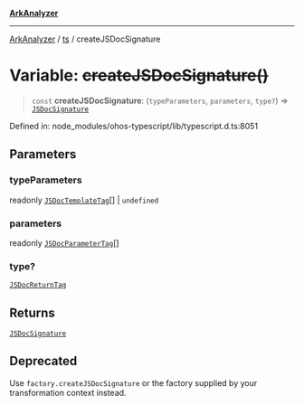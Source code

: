 [**ArkAnalyzer**](../../../../README.md)

***

[ArkAnalyzer](../../../../globals.md) / [ts](../README.md) / createJSDocSignature

# Variable: ~~createJSDocSignature()~~

> `const` **createJSDocSignature**: (`typeParameters`, `parameters`, `type?`) => [`JSDocSignature`](../interfaces/JSDocSignature.md)

Defined in: node\_modules/ohos-typescript/lib/typescript.d.ts:8051

## Parameters

### typeParameters

readonly [`JSDocTemplateTag`](../interfaces/JSDocTemplateTag.md)[] | `undefined`

### parameters

readonly [`JSDocParameterTag`](../interfaces/JSDocParameterTag.md)[]

### type?

[`JSDocReturnTag`](../interfaces/JSDocReturnTag.md)

## Returns

[`JSDocSignature`](../interfaces/JSDocSignature.md)

## Deprecated

Use `factory.createJSDocSignature` or the factory supplied by your transformation context instead.
